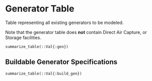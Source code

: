 Generator Table
===============
Table representing all existing generators to be modeled.

Note that the generator table does **not** contain Direct Air Capture, or Storage facilities.

```@docs
summarize_table(::Val{:gen})
```

## Buildable Generator Specifications

```@docs
summarize_table(::Val{:build_gen})
```